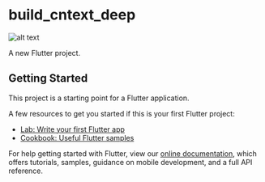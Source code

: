 # build_cntext_deep

![alt text](https://www.figma.com/file/qmTWnE25iLXB5GC1SYoTnn/Bloc?node-id=72%3A19)




A new Flutter project.

## Getting Started

This project is a starting point for a Flutter application.

A few resources to get you started if this is your first Flutter project:

- [Lab: Write your first Flutter app](https://flutter.dev/docs/get-started/codelab)
- [Cookbook: Useful Flutter samples](https://flutter.dev/docs/cookbook)

For help getting started with Flutter, view our
[online documentation](https://flutter.dev/docs), which offers tutorials,
samples, guidance on mobile development, and a full API reference.


